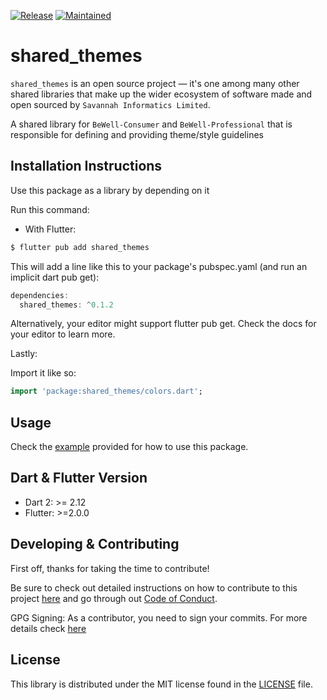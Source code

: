 [![Release](https://img.shields.io/badge/Version-^0.1.2-success.svg?style=for-the-badge)](https://shields.io/)
[![Maintained](https://img.shields.io/badge/Maintained-Actively-informational.svg?style=for-the-badge)](https://shields.io/)

# shared_themes

`shared_themes` is an open source project &mdash; it's one among many other shared libraries that make up the wider ecosystem of software made and open sourced by `Savannah Informatics Limited`.

A shared library for `BeWell-Consumer` and `BeWell-Professional` that is responsible for defining and providing theme/style guidelines

## Installation Instructions

Use this package as a library by depending on it

Run this command:

- With Flutter:

```dart
$ flutter pub add shared_themes
```

This will add a line like this to your package's pubspec.yaml (and run an implicit dart pub get):

```dart
dependencies:
  shared_themes: ^0.1.2
```

Alternatively, your editor might support flutter pub get. Check the docs for your editor to learn more.

Lastly:

Import it like so:

```dart
import 'package:shared_themes/colors.dart';
```

## Usage

Check the [example](https://github.com/savannahghi/shared_themes/blob/main/example/main.dart) provided for how to use this package.

## Dart & Flutter Version

- Dart 2: >= 2.12
- Flutter: >=2.0.0

## Developing & Contributing

First off, thanks for taking the time to contribute!

Be sure to check out detailed instructions on how to contribute to this project [here](https://github.com/savannahghi/shared_themes/blob/main/CONTRIBUTING.md) and go through out [Code of Conduct](https://github.com/savannahghi/shared_themes/blob/main/CODE_OF_CONDUCT.md).

GPG Signing: 
As a contributor, you need to sign your commits. For more details check [here](https://docs.github.com/en/github/authenticating-to-github/managing-commit-signature-verification/signing-commits)

## License

This library is distributed under the MIT license found in the [LICENSE](https://github.com/savannahghi/shared_themes/blob/main/LICENSE) file.